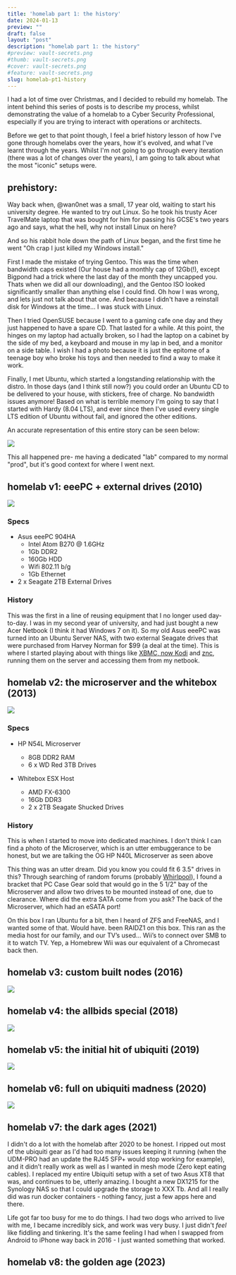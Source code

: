 ```yaml
---
title: 'homelab part 1: the history'
date: 2024-01-13
preview: ""
draft: false
layout: "post"
description: "homelab part 1: the history"
#preview: vault-secrets.png
#thumb: vault-secrets.png
#cover: vault-secrets.png
#feature: vault-secrets.png
slug: homelab-pt1-history
---
```


I had a lot of time over Christmas, and I decided to rebuild my homelab. The intent behind this series of posts is to describe my process, whilst demonstrating the value of a homelab to a Cyber Security Professional, especially if you are trying to interact with operations or architects. 

Before we get to that point though, I feel a brief history lesson of how I've gone through homelabs over the years, how it's evolved, and what I've learnt through the years. Whilst I'm not going to go through every iteration (there was a lot of changes over the years), I am going to talk about what the most "iconic" setups were.

## prehistory:
Way back when, @wan0net was a small, 17 year old, waiting to start his university degree. He wanted to try out Linux. So he took his trusty Acer TravelMate laptop that was bought for him for passing his GCSE's two years ago and  says, what the hell, why not install Linux on here?

And so his rabbit hole down the path of Linux began, and the first time he went "Oh crap I just killed my Windows install."

First I made the mistake of trying Gentoo. This was the time when bandwidth caps existed (Our house had a monthly cap of 12Gb(!), except Bigpond had a trick where the last day of the month they uncapped you. Thats when we did all our downloading), and the Gentoo ISO looked significantly smaller than anything else I could find. Oh how I was wrong, and lets just not talk about that one. And because I didn't have a reinstall disk for Windows at the time... I was stuck with Linux.

Then I tried OpenSUSE because I went to a gaming cafe one day and they just happened to have a spare CD. That lasted for a while. At this point, the hinges on my laptop had actually broken, so I had the laptop on a cabinet by the side of my bed, a keyboard and mouse in my lap in bed, and a monitor on a side table. I wish I had a photo because it is just the epitome of a teenage boy who broke his toys and then needed to find a way to make it work.

Finally, I met Ubuntu, which started a longstanding relationship with the distro. In those days (and I think still now?) you could order an Ubuntu CD to be delivered to your house, with stickers, free of charge. No bandwidth issues anymore! Based on what is terrible memory I'm going to say that I started with Hardy (8.04 LTS), and ever since then I've used every single LTS edition of Ubuntu without fail, and ignored the other editions.

An accurate representation of this entire story can be seen below:

![](meme-ricky.png)

This all happened pre- me having a dedicated "lab" compared to my normal "prod", but it's good context for where I went next.

## homelab v1: eeePC + external drives (2010)

![](homelab_v1.jpg)

### Specs

- Asus eeePC 904HA
  - Intel Atom B270 @ 1.6GHz
  - 1Gb DDR2
  - 160Gb HDD
  - Wifi 802.11 b/g
  - 1Gb Ethernet
- 2 x Seagate 2TB External Drives


### History
This was the first in a line of reusing equipment that I no longer used day-to-day. I was in my second year of university, and had just bought a new Acer Netbook (I think it had Windows 7 on it). So my old Asus eeePC was turned into an Ubuntu Server NAS, with two external Seagate drives that were purchased from Harvey Norman for $99 (a deal at the time). This is where I started playing about with things like [XBMC, now Kodi](https://kodi.tv) and [znc](https://wiki.znc.in/ZNC), running them on the server and accessing them from my netbook. 

## homelab v2: the microserver and the whitebox (2013)

![](homelab_v2.jpg)

### Specs

- HP N54L Microserver
  - 8GB DDR2 RAM
  - 6 x WD Red 3TB Drives

- Whitebox ESX Host
  - AMD FX-6300 
  - 16Gb DDR3
  - 2 x 2TB Seagate Shucked Drives
    
### History

This is when I started to move into dedicated machines. I don't think I can find a photo of the Microserver, which is an utter embuggerance to be honest, but we are talking the OG HP N40L Microserver as seen above

This thing was an utter dream. Did you know you could fit 6 3.5" drives in this? Through searching of random forums (probably [Whirlpool](https://whirlpool.net.au/)), I found a bracket that PC Case Gear sold that would go in the 5 1/2" bay of the Microserver and allow two drives to be mounted instead of one, due to clearance. Where did the extra SATA come from you ask? The back of the Microserver, which had an eSATA port! 

On this box I ran Ubuntu for a bit, then I heard of ZFS and FreeNAS, and I wanted some of that. Would have. been RAIDZ1 on this box. This ran as the media host for our family, and our TV’s used… Wii’s to connect over SMB to it to watch TV. Yep, a Homebrew Wii was our equivalent of a Chromecast back then. 


## homelab v3: custom built nodes (2016)
![](homelab_v3.jpg)

## homelab v4: the allbids special (2018)
![](homelab_v4.jpg)

## homelab v5: the initial hit of ubiquiti (2019)
![](homelab_v5.jpg)

## homelab v6: full on ubiquiti madness (2020)
![](homelab_v6.jpg)

## homelab v7: the dark ages (2021)
I didn't do a lot with the homelab after 2020 to be honest. I ripped out most of the ubiquiti gear as I'd had too many issues keeping it running (when the UDM-PRO had an update the RJ45 SFP+ would stop working for example), and it didn’t really work as well as I wanted in mesh mode (Zero kept eating cables). I replaced my entire Ubiquiti setup with a set of two Asus XT8 that was, and continues to be, utterly amazing. I bought a new DX1215 for the Synology NAS so that I could upgrade the storage to XXX Tb. And all I really did was run docker containers - nothing fancy, just a few apps here and there.

Life got far too busy for me to do things. I had two dogs who arrived to live with me, I became incredibly sick, and work was very busy. I just didn't *feel* like fiddling and tinkering. It's the same feeling I had when I swapped from Android to iPhone way back in 2016 - I just wanted something that worked.

## homelab v8: the golden age (2023)